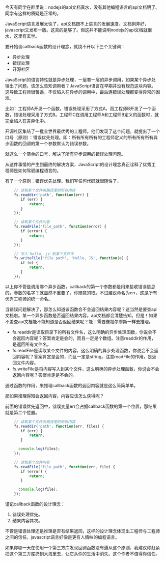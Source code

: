 
今天有同学在群里说：nodejs的api文档真水，没有其他编程语言的api文档明了。同学有这样的质疑是正常的。

JavaScript语言发展太快了，api文档跟不上语言的发展速度。文档刚弄好，javascript又发布一版。这真的是够了。但这并不能说明nodejs的api文档就很水，这里有玄学。

要开始谈callback函数的设计理念，就绕不开以下三个关键词：

- 异步处理
- 错误处理
- 开源社区

JavaScript的语言特性就是异步处理，一层套一层的异步调用，如果某个异步处理出了问题，该怎么告知调用者？JavaScript语言在早期并没有规范这块内容。这导致工程师很苦逼，不仅陷入在异步的调用中，最后连错误处理都变得异常的困难。

比如：工程师A开发一个函数，错误处理采用了方式A，而工程师B开发了一个函数，错误处理采用了方式B。工程师C在调用工程师A和工程师B定义的函数时，就完全陷入在差异化中。

开源社区集结了一批全世界最优秀的工程师，他们发现了这个问题，就提出了一个口号（原则）：错误优先处理。即：所有所有所有的工程师定义的所有所有所有异步函数的回调的第一个参数默认为错误参数。

就这么一个简单的口号，解决了所有异步调用的错误处理问题。

从这件事情的产生到最终的解决方案，JavaScript的设计理念真正诠释了优秀工程师是如何驾驭编程语言的。

有了一个原则：错误优先处理。我们写任何代码就很随性了。

```javascript
    // 读取某个文件夹路径里的所有内容
    fs.readdir('path', function(err) {
       if (err) {
           return;
       }
    });
```

```javascript
    // 读取某个文件内容
    fs.readFile('file_path', function(error) {
       if (error) {
           return;
       }
    });
```

```javascript
    // 写入'hello, js'到某个文件中
    fs.writeFile('file_path', 'Hello, JS', function(e) {
       if (e) {
           return;
       }
    });
```

以上你不管是调用哪个异步函数，callback的第一个参数都是用来接收错误信息的。参数的名字？就显然不重要了，你随意的取。不过建议命名为err，这是所有优秀工程师的统一命名。

当错误问题解决了，那怎么知道该函数会不会返回结果内容呢？这当然是要查api文档啦。某一个异步函数是否返回结果内容，api文档都会清楚告知。但是！如果不差查api文档能不能知道是否返回结果呢？能！需要像福尔摩斯一样去推理。

- fs.readdir是读取目录下的所有文件名，这么明确的异步处理函数，你说会不会返回内容呢？答案肯定是会的，而且一定是个数组。注意readdir的作用，是返回所有文件名。
- fs.readFile是读取某个文件的内容，这么明确的异步处理函数，你说会不会返回内容呢？答案肯定是会的，而且一定是string。注意readFile的作用，是返回文件内容。
- fs.writeFile是将内容写入到某个文件，这么明确的异步处理函数，你说会不会返回内容呢？答案肯定是不会的。

通过函数的作用，来推理callback函数的返回内容就是这么简简单单。

那如果推理得知会返回内容，内容应该怎么获得呢？

前面的错误优先返回中，错误变量err会占据callback函数的第一个位置，那结果就是第二个位置。

```javascript
    // 读取某个文件夹路径里的所有内容
    fs.readdir('path', function(err, files) {
       if (err) {
           return;
       }

      console.log(files);
    });
```

```javascript
    // 读取某个文件内容
    fs.readFile('file_path', function(err, file) {
       if (error) {
           return;
       }

      console.log(file);
    });
```

谨记callback函数的设计理念：

1. 错误处理优先。
2. 结果内容其次。

不管是错误处理还是推理是否有结果返回，这样的设计理念体现出工程师与工程师之间的信任，javascript语言好像是更有人情味的编程语言。

如果你哪一天在使用一个第三方库发现回调函数没有遵从这个原则，我建议你赶紧把这个第三方库扔到大海里去，让它从你的生活中消失。这个作者不值得你信任。
